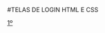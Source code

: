 #TELAS DE LOGIN HTML E CSS

[1º](https://github.com/danieligor56/Assets/blob/main/Pictures/img_gitHub/Sem%20t%C3%ADtulo.png)
